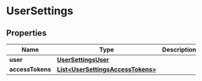

# UserSettings

## Properties

Name | Type | Description | Notes
------------ | ------------- | ------------- | -------------
**user** | [**UserSettingsUser**](UserSettingsUser.md) |  |  [optional]
**accessTokens** | [**List&lt;UserSettingsAccessTokens&gt;**](UserSettingsAccessTokens.md) |  |  [optional]



